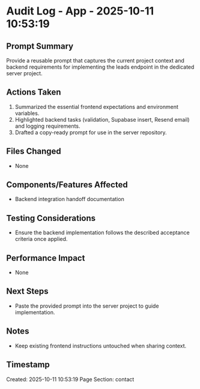 # Audit Log - App - 2025-10-11 10:53:19

## Prompt Summary

Provide a reusable prompt that captures the current project context and backend requirements for implementing the leads endpoint in the dedicated server project.

## Actions Taken

1. Summarized the essential frontend expectations and environment variables.
2. Highlighted backend tasks (validation, Supabase insert, Resend email) and logging requirements.
3. Drafted a copy-ready prompt for use in the server repository.

## Files Changed

- None

## Components/Features Affected

- Backend integration handoff documentation

## Testing Considerations

- Ensure the backend implementation follows the described acceptance criteria once applied.

## Performance Impact

- None

## Next Steps

- Paste the provided prompt into the server project to guide implementation.

## Notes

- Keep existing frontend instructions untouched when sharing context.

## Timestamp

Created: 2025-10-11 10:53:19
Page Section: contact
